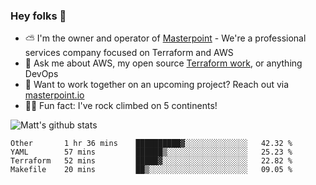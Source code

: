 

### Hey folks 👋

- ⛅️ I'm the owner and operator of [Masterpoint](https://masterpoint.io) - We're a professional services company focused on Terraform and AWS
- 💬 Ask me about AWS, my open source [Terraform work](https://github.com/masterpointio?q=terraform&type=&language=hcl), or anything DevOps
- 🔨 Want to work together on an upcoming project? Reach out via [masterpoint.io](https://masterpoint.io)
- 🧗‍♂️ Fun fact: I've rock climbed on 5 continents! 


![Matt's github stats](https://github-readme-stats.vercel.app/api?username=Gowiem&count_private=true&theme=cobalt&show_icons=true)

<!--START_SECTION:waka-->
```text
Other       1 hr 36 mins    ██████████▓░░░░░░░░░░░░░░   42.32 % 
YAML        57 mins         ██████▒░░░░░░░░░░░░░░░░░░   25.23 % 
Terraform   52 mins         █████▓░░░░░░░░░░░░░░░░░░░   22.82 % 
Makefile    20 mins         ██▒░░░░░░░░░░░░░░░░░░░░░░   09.05 % 
```
<!--END_SECTION:waka-->
